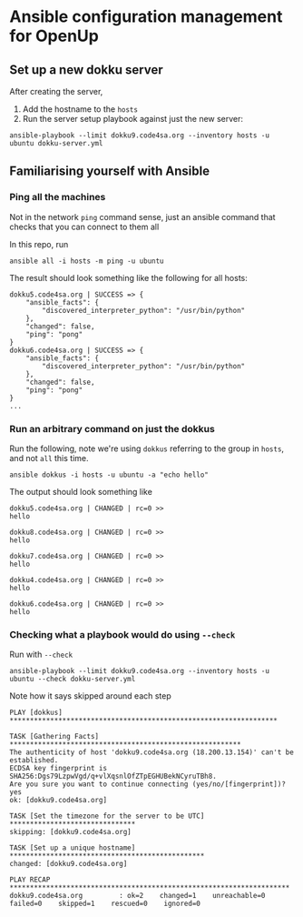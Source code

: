 Ansible configuration management for OpenUp
===========================================

Set up a new dokku server
-------------------------

After creating the server,

1. Add the hostname to the `hosts`
2. Run the server setup playbook against just the new server:

```
ansible-playbook --limit dokku9.code4sa.org --inventory hosts -u ubuntu dokku-server.yml
```


Familiarising yourself with Ansible
-----------------------------------

### Ping all the machines

Not in the network `ping` command sense, just an ansible command that checks that you can connect to them all

In this repo, run

```
ansible all -i hosts -m ping -u ubuntu
```

The result should look something like the following for all hosts:

```
dokku5.code4sa.org | SUCCESS => {
    "ansible_facts": {
        "discovered_interpreter_python": "/usr/bin/python"
    },
    "changed": false,
    "ping": "pong"
}
dokku6.code4sa.org | SUCCESS => {
    "ansible_facts": {
        "discovered_interpreter_python": "/usr/bin/python"
    },
    "changed": false,
    "ping": "pong"
}
...
```

### Run an arbitrary command on just the dokkus

Run the following, note we're using `dokkus` referring to the group in `hosts`, and not `all` this time.

```
ansible dokkus -i hosts -u ubuntu -a "echo hello"
```

The output should look something like

```
dokku5.code4sa.org | CHANGED | rc=0 >>
hello

dokku8.code4sa.org | CHANGED | rc=0 >>
hello

dokku7.code4sa.org | CHANGED | rc=0 >>
hello

dokku4.code4sa.org | CHANGED | rc=0 >>
hello

dokku6.code4sa.org | CHANGED | rc=0 >>
hello
```

### Checking what a playbook would do using `--check`

Run with `--check`

```
ansible-playbook --limit dokku9.code4sa.org --inventory hosts -u ubuntu --check dokku-server.yml
```

Note how it says skipped around each step

```
PLAY [dokkus] ******************************************************************

TASK [Gathering Facts] *********************************************************
The authenticity of host 'dokku9.code4sa.org (18.200.13.154)' can't be established.
ECDSA key fingerprint is SHA256:Dgs79LzpwVgd/q+vlXqsnlOfZTpEGHUBekNCyruTBh8.
Are you sure you want to continue connecting (yes/no/[fingerprint])? yes
ok: [dokku9.code4sa.org]

TASK [Set the timezone for the server to be UTC] *******************************
skipping: [dokku9.code4sa.org]

TASK [Set up a unique hostname] ************************************************
changed: [dokku9.code4sa.org]

PLAY RECAP *********************************************************************
dokku9.code4sa.org         : ok=2    changed=1    unreachable=0    failed=0    skipped=1    rescued=0    ignored=0
```
